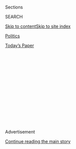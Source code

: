 <div id="app">

<div>

<div>

<div>

<div class="NYTAppHideMasthead css-1q2w90k e1suatyy0">

<div class="section css-ui9rw0 e1suatyy2">

<div class="css-eph4ug er09x8g0">

<div class="css-6n7j50">

</div>

<span class="css-1dv1kvn">Sections</span>

<div class="css-10488qs">

<span class="css-1dv1kvn">SEARCH</span>

</div>

[Skip to content](#site-content)[Skip to site
index](#site-index)

</div>

<div id="masthead-section-label" class="css-1wr3we4 eaxe0e00">

[Politics](https://www.nytimes3xbfgragh.onion/section/politics)

</div>

<div class="css-10698na e1huz5gh0">

</div>

</div>

<div id="masthead-bar-one" class="section hasLinks css-15hmgas e1csuq9d3">

<div class="css-uqyvli e1csuq9d0">

</div>

<div class="css-1uqjmks e1csuq9d1">

</div>

<div class="css-9e9ivx">

[](https://myaccount.nytimes3xbfgragh.onion/auth/login?response_type=cookie&client_id=vi)

</div>

<div class="css-1bvtpon e1csuq9d2">

[Today’s
Paper](https://www.nytimes3xbfgragh.onion/section/todayspaper)

</div>

</div>

</div>

</div>

<div data-aria-hidden="false">

<div id="site-content" data-role="main">

<div>

<div class="css-1aor85t" style="opacity:0.000000001;z-index:-1;visibility:hidden">

<div class="css-1hqnpie">

<div class="css-epjblv">

<span class="css-17xtcya">[Politics](/section/politics)</span><span class="css-x15j1o">|</span><span class="css-fwqvlz">Alex
Morse Was Accused, Condemned and Then Vindicated. Will His Experience
Change
Anything?</span>

</div>

<div class="css-k008qs">

<div class="css-1iwv8en">

<span class="css-18z7m18"></span>

<div>

</div>

</div>

<span class="css-1n6z4y">https://nyti.ms/34oJYZm</span>

<div class="css-1705lsu">

<div class="css-4xjgmj">

<div class="css-4skfbu" data-role="toolbar" data-aria-label="Social Media Share buttons, Save button, and Comments Panel with current comment count" data-testid="share-tools">

  - 
  - 
  - 
  - 
    
    <div class="css-6n7j50">
    
    </div>

  - 

</div>

</div>

</div>

</div>

</div>

</div>

<div class="css-13pd83m">

</div>

<div id="top-wrapper" class="css-1sy8kpn">

<div id="top-slug" class="css-l9onyx">

Advertisement

</div>

[Continue reading the main
story](#after-top)

<div class="ad top-wrapper" style="text-align:center;height:100%;display:block;min-height:250px">

<div id="top" class="place-ad" data-position="top" data-size-key="top">

</div>

</div>

<div id="after-top">

</div>

</div>

<div>

<div id="sponsor-wrapper" class="css-1hyfx7x">

<div id="sponsor-slug" class="css-19vbshk">

Supported by

</div>

[Continue reading the main
story](#after-sponsor)

<div id="sponsor" class="ad sponsor-wrapper" style="text-align:center;height:100%;display:block">

</div>

<div id="after-sponsor">

</div>

</div>

<div class="css-186x18t">

</div>

<div class="css-1vkm6nb ehdk2mb0">

# Alex Morse Was Accused, Condemned and Then Vindicated. Will His Experience Change Anything?

</div>

Vague allegations against the Massachusetts congressional candidate
offer a case study in how progressives navigate issues of sex and power
in politics when judgment is often swift and unforgiving.

<div class="css-79elbk" data-testid="photoviewer-wrapper">

<div class="css-z3e15g" data-testid="photoviewer-wrapper-hidden">

</div>

<div class="css-1a48zt4 ehw59r15" data-testid="photoviewer-children">

![<span class="css-16f3y1r e13ogyst0" data-aria-hidden="true">Alex
Morse, the 31-year-old, gay mayor of Holyoke, Mass., says the
allegations have only helped his campaign to unseat a Democratic
incumbent in
Congress.</span><span class="css-cnj6d5 e1z0qqy90" itemprop="copyrightHolder"><span class="css-1ly73wi e1tej78p0">Credit...</span><span><span>Tony
Luong for The New York
Times</span></span></span>](https://static01.graylady3jvrrxbe.onion/images/2020/08/21/us/politics/00morse1/merlin_175959009_a3ce0ae8-412e-45e3-841f-f38e9c0f2d51-articleLarge.jpg?quality=75&auto=webp&disable=upscale)

</div>

</div>

<div class="css-18e8msd">

<div class="css-vp77d3 epjyd6m0">

<div class="css-hus3qt ey68jwv0" data-aria-hidden="true">

[![Jeremy W.
Peters](https://static01.graylady3jvrrxbe.onion/images/2018/11/06/multimedia/author-jeremy-w-peters/author-jeremy-w-peters-thumbLarge.png
"Jeremy W. Peters")](https://www.nytimes3xbfgragh.onion/by/jeremy-w-peters)

</div>

<div class="css-1baulvz">

By [<span class="css-1baulvz last-byline" itemprop="name">Jeremy W.
Peters</span>](https://www.nytimes3xbfgragh.onion/by/jeremy-w-peters)

</div>

</div>

  - Aug. 23,
    2020

  - 
    
    <div class="css-4xjgmj">
    
    <div class="css-d8bdto" data-role="toolbar" data-aria-label="Social Media Share buttons, Save button, and Comments Panel with current comment count" data-testid="share-tools">
    
      - 
      - 
      - 
      - 
        
        <div class="css-6n7j50">
        
        </div>
    
      - 
    
    </div>
    
    </div>

</div>

</div>

<div class="section meteredContent css-1r7ky0e" name="articleBody" itemprop="articleBody">

<div class="css-1fanzo5 StoryBodyCompanionColumn">

<div class="css-53u6y8">

Political careers usually don’t survive allegations like these. And for
about a week, it seemed as if [Alex
Morse’s](https://www.nytimes3xbfgragh.onion/2020/08/25/us/politics/alex-morse-richard-neal-aoc.html)
might not either.

On Aug. 7, the student newspaper at the University of Massachusetts,
Amherst reported that the state chapter of the College Democrats had
disinvited Mr. Morse, a congressional candidate and former guest
lecturer at the university, from its future events, claiming “numerous
incidents” of unwanted and inappropriate advances toward students.

Mr. Morse is a 31-year-old, gay, small-city mayor and a rising star in
national progressive politics. It wasn’t just his job on the line, but
also the hopes of an entire movement: His primary challenge against one
of the most powerful Democrats in Congress is being closely watched as
an indicator of the strength of the Democratic Party’s insurgent left
wing.

He quickly apologized to anyone he made uncomfortable with his behavior,
while also
[acknowledging](https://twitter.com/AlexBMorse/status/1292634553669091329/photo/1)
some consensual sexual relationships with college students over the
years. He said none were with anyone he taught or supervised.

</div>

</div>

<div class="css-1fanzo5 StoryBodyCompanionColumn">

<div class="css-53u6y8">

Nevertheless, within hours after the story broke, Mr. Morse went from
role model to pariah. Progressive groups said they would stop
campaigning for him. The university called the news “deeply concerning”
and opened an investigation.

Mr. Morse said he even considered dropping out, despite his suspicions
about the motives of his accusers and the vagueness of the charges.
“This was no accident that it was happening three weeks before the
primary,” he said in an interview.

But then the story flipped, with a cascade of head-spinning revelations.
[Messages](https://theintercept.com/2020/08/12/alex-morse-college-democrats-chats/)
between some of the students that were published by The Intercept showed
they had discussed how they might damage Mr. Morse’s campaign, with one
suggesting it might help his career prospects with Mr. Morse’s opponent,
Representative Richard E. Neal, the chairman of the tax-writing Ways and
Means Committee.

There was more. The Massachusetts Democratic Party acknowledged that it
had provided legal advice to the College Democrats about the letter,
leading Mr. Morse to accuse Mr. Neal and his allies in the state’s
Democratic leadership of having a hand in a homophobic plot to smear
him. Mr. Neal has denied any involvement.

Today, Mr. Morse is still in the race and says the allegations have only
helped his campaign. Since the initial story appeared, he has raised
more than $410,000, and 800 volunteers have reached out offering to
help.

</div>

</div>

<div class="css-1fanzo5 StoryBodyCompanionColumn">

<div class="css-53u6y8">

Though the university is still investigating, the activists who
distanced themselves from him at first are now back on board. The
students involved in writing the letter have mostly gone underground,
and the state Democratic Party has opened an independent investigation
to determine if anyone acted
improperly.

</div>

</div>

<div class="css-79elbk" data-testid="photoviewer-wrapper">

<div class="css-z3e15g" data-testid="photoviewer-wrapper-hidden">

</div>

<div class="css-1a48zt4 ehw59r15" data-testid="photoviewer-children">

![<span class="css-16f3y1r e13ogyst0" data-aria-hidden="true">Representative
Richard E. Neal, the chairman of the tax-writing Ways and Means
Committee, was first elected in
1988.</span><span class="css-cnj6d5 e1z0qqy90" itemprop="copyrightHolder"><span class="css-1ly73wi e1tej78p0">Credit...</span><span>T.J.
Kirkpatrick for The New York
Times</span></span>](https://static01.graylady3jvrrxbe.onion/images/2020/08/21/us/politics/00morse2/00morse2-articleLarge.jpg?quality=75&auto=webp&disable=upscale)

</div>

</div>

<div class="css-1fanzo5 StoryBodyCompanionColumn">

<div class="css-53u6y8">

Behind the drama and plot twists — imagine scenes from “Veep” spliced
into an episode of “House of Cards” — is a case study of how first
impressions can be misleading when someone is accused of having improper
sexual relationships, and what happens when those charges are leveled
against a popular progressive politician in the social
media-turbocharged culture of swift retribution.

News of the complaints against Mr. Morse first surfaced in an
[article](https://dailycollegian.com/2020/08/college-democrats-allege-inappropriate-misconduct-between-holyoke-mayor-alex-morse-and-college-students/)
in The Daily Collegian, the student newspaper at the University of
Massachusetts. The paper reported that the state chapter of the College
Democrats had sent a letter to Mr. Morse claiming that he had
“routinely” made “sexual or romantic advances” toward students.

But there were no specific episodes of misconduct cited, no named
victims or sources and no indication of how many students had
complained, beyond the assertion that the group had heard “countless”
reports of Mr. Morse adding students as his friends on Instagram and
sending them messages “in a way that makes these students feel pressured
to respond due to his status.”

The reaction was swift. As the news rocketed across social media,
several groups suspended their support for Mr. Morse, including the
Sunrise Movement, an environmental organization made up mostly of young
people.

“We are a youth movement and most of our members are students,” said
Evan Weber, the group’s political director. “We felt a really deep
accountability to listen to and take allegations from young people and
students seriously. And we really wanted this guy in office.”

</div>

</div>

<div class="css-1fanzo5 StoryBodyCompanionColumn">

<div class="css-53u6y8">

The group reinstated its support once The Intercept’s reporting came to
light, and Mr. Weber said he now believes the allegations were a cynical
attempt to manipulate the powerful emotions surrounding sexual
misconduct and assault.

“They exploited young people, our generation’s very good inclination to
listen to people who are speaking out about harm,” he said.

But other groups questioned the veracity of the accusations from the
beginning, leading to a schism inside the coalition of progressive
activists and politicians backing his candidacy.

Rumors about Mr. Morse’s dating life had circulated anonymously for
months, and his campaign said it received several queries from reporters
looking into them. His supporters were warned about them. The Victory
Fund, a group that has endorsed Mr. Morse and works to elect lesbian,
bisexual, gay and transgender candidates, heard through an intermediary
in June about a vague and unsourced complaint that the candidate had a
checkered dating past.

But the timing of that warning was suspicious, coming just after the
organization voted to formally endorse Mr. Morse but before word had
been put out publicly, said Elliot Imse, the Victory Fund’s
communications director.

The group looked into the allegations, spoke with Mr. Morse and was
satisfied there appeared to be nothing there. And shortly after The
Daily Collegian published its article, the Victory Fund was one of the
few to publicly declare it still supported him.

“It’s really important for us that attacks on a candidate’s sex life and
sexuality backfire,” Mr. Imse said. “We do not want this to go down as a
successful tactic to use with L.G.B.T.Q. candidates.”

</div>

</div>

<div class="css-1fanzo5 StoryBodyCompanionColumn">

<div class="css-53u6y8">

Mr. Morse’s defenders said that whatever the motives of the students
were — in a follow-up
[statement](https://twitter.com/CollegeDemsofMA/status/1292521048861220864/photo/1)
the president of the College Democrats insisted that the group’s intent
was always “to hold the mayor accountable for his actions, and to
protect our members” — they clearly understood how little benefit of the
doubt the accused often get in these situations, and how damaging the
charges would be.

“This is the concern around a trigger-happy cancel culture, as it gives
undue credence to the initial allegation without due diligence,” said
Julian Cyr, a state senator in Massachusetts who
[argued](https://twitter.com/JulianCyr/status/1293604310450950144/photo/1)
shortly after the accusations surfaced that withdrawing support from Mr.
Morse would set a bad precedent for progressive candidates, especially
gay ones.

“There is a very sad, well-documented history of the dating lives of
L.G.B.T.Q. people being used against them,” said Mr. Cyr, who is gay.
“And there are potential L.G.B.T.Q. candidates who look at what Alex
Morse has gone through and decided there is a price, a risk that they
don’t want to put themselves
through.”

</div>

</div>

<div class="css-79elbk" data-testid="photoviewer-wrapper">

<div class="css-z3e15g" data-testid="photoviewer-wrapper-hidden">

</div>

<div class="css-1a48zt4 ehw59r15" data-testid="photoviewer-children">

<div class="css-1xdhyk6 erfvjey0">

<span class="css-1ly73wi e1tej78p0">Image</span>

<div class="css-zjzyr8">

<div data-testid="lazyimage-container" style="height:257.77777777777777px">

</div>

</div>

</div>

<span class="css-16f3y1r e13ogyst0" data-aria-hidden="true">The
allegations came weeks before Mr. Morse and Mr. Neal face off in the
Democratic primary on Sept.
1.</span><span class="css-cnj6d5 e1z0qqy90" itemprop="copyrightHolder"><span class="css-1ly73wi e1tej78p0">Credit...</span><span>Don
Treeger/The Republican, via Associated Press</span></span>

</div>

</div>

<div class="css-1fanzo5 StoryBodyCompanionColumn">

<div class="css-53u6y8">

The students involved in writing the letter and discussing how they
could harm Mr. Morse’s career — including a suggestion to find him on
dating apps and bait him into saying something incriminating, according
to the messages reviewed by The Intercept — have mostly gone quiet since
the episode started receiving widespread attention online. Several of
them did not respond to requests asking for elaboration on the claims in
the letter or declined to comment.

For left-leaning groups that work with the Democratic Party like the
Victory Fund, supporting Mr. Morse was no small matter because they were
going up against one of the most powerful Democrats in the House. Mr.
Neal, in his 16th term, runs the committee that oversees the tax code,
Social Security and other government functions dealing with funding.

Mr. Neal’s clout, combined with the legal advice the state party
provided the College Democrats, has led Mr. Morse and his supporters to
conclude that bigger players and egos were at work. The state party,
which has a policy of not involving itself in primaries, has
commissioned an independent investigation into whether any rules were
broken.

</div>

</div>

<div class="css-1fanzo5 StoryBodyCompanionColumn">

<div class="css-53u6y8">

But the lawyer who reviewed the letter, James Roosevelt Jr., said the
party’s involvement had been overstated. As the party’s counsel, he
offered the same help he would to any affiliated organization, which in
this case involved advising the students to change “two or three words”
that he said were “too inflammatory or accusatory” in the draft.

He said he also advised the group not to make the letter public, as it
told him it planned to do.

“In a case of libel and slander, truth is a defense,” Mr. Roosevelt said
he advised them, adding: “I don’t know what the truth is and you don’t
either. So make it a private letter.” The students sent the letter to
Mr. Morse privately, but soon The Daily Collegian had a copy and
published its article.

Experts who study questions of sex and power in politics said that Mr.
Morse would most likely not be the last L.G.B.T.Q. politician thrown on
the defensive about his sex life, and that we have most likely only seen
the beginning of those attacks as more people who are open about their
sexual orientation and gender identity run for office.

Even though the presidential candidacy of Pete Buttigieg broke barriers,
his sexual history was never much of an issue because he came out
relatively late in adulthood and has been with his husband, Chasten
Buttigieg, for much of that time.

But for younger, single men like Mr. Morse, their dating history is
often subject to a troubling level of scrutiny, said Joseph Fischel, who
teaches a class at Yale University called “Theory and Politics of Sexual
Consent” and has written extensively on the subject of sex and power
dynamics.

“Americans are OK with gay politicians as long as they’re sexless,” Mr.
Fischel said. That thinking, combined with the quick judgment people
often make about political sex scandals, he added, could be especially
dangerous for L.G.B.T.Q. candidates.

“There are other things we can fabricate or make up that would sink
someone’s career. But suggestions of sexual impropriety take on a life
of their own and so often lead to quick and sloppy thought,” Mr. Fischel
added.

</div>

</div>

<div class="css-1fanzo5 StoryBodyCompanionColumn">

<div class="css-53u6y8">

Mr. Morse said the situation left him deeply conflicted — as someone who
was wrongly accused but who believes victims should not feel intimidated
to speak out, and as a gay man worried about enduring homophobia in
American society.

“The expectation shouldn’t be that we have to be in monogamous,
heteronormative relationships before we enter public life,” he said.

As he watched the condemnation of him from complete strangers spread
across social media, Mr. Morse said he was devastated.

“I have often been an observer of this but never at the center of it,”
he said. “But what I don’t want this to lead to is a diminishment of
people’s very real experiences and trauma.”

“It’s a difficult line to walk,” he added.

</div>

</div>

<div>

</div>

</div>

<div>

</div>

<div>

</div>

<div>

</div>

<div>

<div id="bottom-wrapper" class="css-1ede5it">

<div id="bottom-slug" class="css-l9onyx">

Advertisement

</div>

[Continue reading the main
story](#after-bottom)

<div id="bottom" class="ad bottom-wrapper" style="text-align:center;height:100%;display:block;min-height:90px">

</div>

<div id="after-bottom">

</div>

</div>

</div>

</div>

</div>

## Site Index

<div>

</div>

## Site Information Navigation

  - [© <span>2020</span> <span>The New York Times
    Company</span>](https://help.nytimes3xbfgragh.onion/hc/en-us/articles/115014792127-Copyright-notice)

<!-- end list -->

  - [NYTCo](https://www.nytco.com/)
  - [Contact
    Us](https://help.nytimes3xbfgragh.onion/hc/en-us/articles/115015385887-Contact-Us)
  - [Work with us](https://www.nytco.com/careers/)
  - [Advertise](https://nytmediakit.com/)
  - [T Brand Studio](http://www.tbrandstudio.com/)
  - [Your Ad
    Choices](https://www.nytimes3xbfgragh.onion/privacy/cookie-policy#how-do-i-manage-trackers)
  - [Privacy](https://www.nytimes3xbfgragh.onion/privacy)
  - [Terms of
    Service](https://help.nytimes3xbfgragh.onion/hc/en-us/articles/115014893428-Terms-of-service)
  - [Terms of
    Sale](https://help.nytimes3xbfgragh.onion/hc/en-us/articles/115014893968-Terms-of-sale)
  - [Site
    Map](https://spiderbites.nytimes3xbfgragh.onion)
  - [Help](https://help.nytimes3xbfgragh.onion/hc/en-us)
  - [Subscriptions](https://www.nytimes3xbfgragh.onion/subscription?campaignId=37WXW)

</div>

</div>

</div>

</div>
